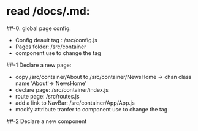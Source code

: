 # read  /docs/.md:

##-0: global page config:
* Config deault <head> tag : /src/config.js
* Pages folder: /src/container
* <Helmet> component use to change the <head> tag

##-1 Declare a new page:
* copy /src/container/About to /src/container/NewsHome -> chan class name 'About'->'NewsHome'
* declare page: /src/container/index.js
* route page: /src/routes.js
* add a link to NavBar: /src/container/App/App.js
* modify attribute tranfer to <Helmet> component use to change the <head> tag

##-2 Declare a new component
